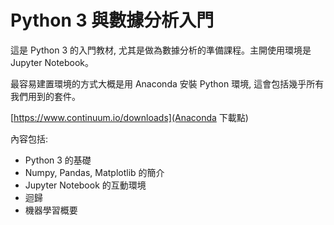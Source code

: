 # Python 3 與數據分析入門

這是 Python 3 的入門教材, 尤其是做為數據分析的準備課程。主開使用環境是 Jupyter Notebook。

最容易建置環境的方式大概是用 Anaconda 安裝 Python 環境, 這會包括幾乎所有我們用到的套件。

[https://www.continuum.io/downloads](Anaconda 下載點)

內容包括:

* Python 3 的基礎
* Numpy, Pandas, Matplotlib 的簡介
* Jupyter Notebook 的互動環境
* 迴歸
* 機器學習概要
